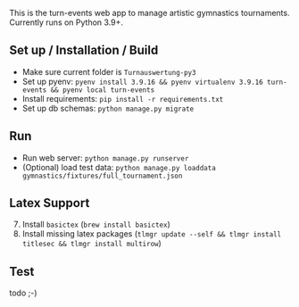 This is the turn-events web app to manage artistic gymnastics tournaments. Currently runs on Python 3.9+.


## Set up / Installation / Build
- Make sure current folder is `Turnauswertung-py3`
- Set up pyenv: `pyenv install 3.9.16 && pyenv virtualenv 3.9.16 turn-events && pyenv local turn-events`
- Install requirements: `pip install -r requirements.txt`
- Set up db schemas: `python manage.py migrate`

## Run
- Run web server: `python manage.py runserver`
- (Optional) load test data: `python manage.py loaddata gymnastics/fixtures/full_tournament.json`

## Latex Support
7. Install `basictex` (`brew install basictex`)
8. Install missing latex packages (`tlmgr update --self && tlmgr install titlesec && tlmgr install multirow`)

## Test
todo ;-)
